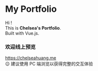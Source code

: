 # My Portfolio
Hi ! <br>This is **Chelsea's Portfolio**. <br>Built with Vue.js.<br>
### 欢迎线上预览
https://chelseahuang.me <br>
😉 建议使用 PC 端浏览以获得完整的交互体验  <br>
<br>
